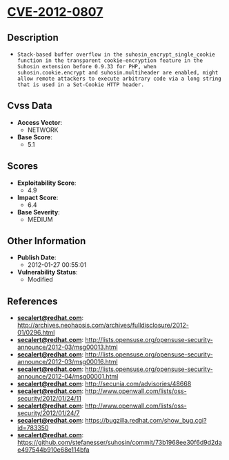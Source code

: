 
# [CVE-2012-0807](https://cve.mitre.org/cgi-bin/cvename.cgi?name=CVE-2012-0807)

## Description

- `Stack-based buffer overflow in the suhosin_encrypt_single_cookie function in the transparent cookie-encryption feature in the Suhosin extension before 0.9.33 for PHP, when suhosin.cookie.encrypt and suhosin.multiheader are enabled, might allow remote attackers to execute arbitrary code via a long string that is used in a Set-Cookie HTTP header.`

## Cvss Data

- **Access Vector**:
  - NETWORK
- **Base Score**:
  - 5.1

## Scores

- **Exploitability Score**:
  - 4.9
- **Impact Score**:
  - 6.4
- **Base Severity**:
  - MEDIUM

## Other Information

- **Publish Date**:
  - 2012-01-27 00:55:01
- **Vulnerability Status**:
  - Modified

## References

- **secalert@redhat.com**: http://archives.neohapsis.com/archives/fulldisclosure/2012-01/0296.html
- **secalert@redhat.com**: http://lists.opensuse.org/opensuse-security-announce/2012-03/msg00013.html
- **secalert@redhat.com**: http://lists.opensuse.org/opensuse-security-announce/2012-03/msg00016.html
- **secalert@redhat.com**: http://lists.opensuse.org/opensuse-security-announce/2012-04/msg00001.html
- **secalert@redhat.com**: http://secunia.com/advisories/48668
- **secalert@redhat.com**: http://www.openwall.com/lists/oss-security/2012/01/24/11
- **secalert@redhat.com**: http://www.openwall.com/lists/oss-security/2012/01/24/7
- **secalert@redhat.com**: https://bugzilla.redhat.com/show_bug.cgi?id=783350
- **secalert@redhat.com**: https://github.com/stefanesser/suhosin/commit/73b1968ee30f6d9d2dae497544b910e68e114bfa
